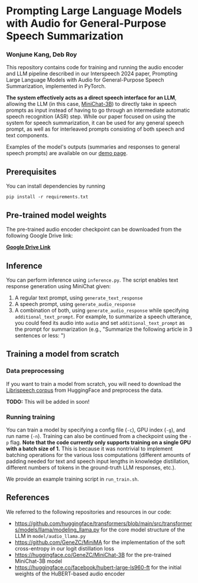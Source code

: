 # Prompting Large Language Models with Audio for General-Purpose Speech Summarization

### Wonjune Kang, Deb Roy

This repository contains code for training and running the audio encoder and LLM pipeline described in our Interspeech 2024 paper, Prompting Large Language Models with Audio for General-Purpose Speech Summarization, implemented in PyTorch.

**The system effectively acts as a direct speech interface for an LLM**, allowing the LLM (in this case, [MiniChat-3B](https://huggingface.co/GeneZC/MiniChat-3B)) to directly take in speech prompts as input instead of having to go through an intermediate automatic speech recognition (ASR) step. While our paper focused on using the system for speech summarization, it can be used for any general speech prompt, as well as for interleaved prompts consisting of both speech and text components.

Examples of the model's outputs (summaries and responses to general speech prompts) are available on our [demo page](https://llm-speech-summarization.github.io/).

## Prerequisites

You can install dependencies by running

```
pip install -r requirements.txt
```

## Pre-trained model weights

The pre-trained audio encoder checkpoint can be downloaded from the following Google Drive link:

**[Google Drive Link](https://drive.google.com/drive/folders/1o363nAqpyP80tivFNdjmyyoWGCLUeHZS?usp=sharing)**

## Inference

You can perform inference using ```inference.py```. The script enables text response generation using MiniChat given:

1. A regular text prompt, using ```generate_text_response```
2. A speech prompt, using ```generate_audio_response```
3. A combination of both, using ```generate_audio_response``` while specifying ```additional_text_prompt```. For example, to summarize a speech utterance, you could feed its audio into ```audio``` and set ```additional_text_prompt``` as the prompt for summarization (e.g., "Summarize the following article in 3 sentences or less: ")

## Training a model from scratch

### Data preprocessing

If you want to train a model from scratch, you will need to download the [Librispeech corpus](https://huggingface.co/datasets/librispeech_asr) from HuggingFace and preprocess the data.

**TODO:** This will be added in soon!

### Running training

You can train a model by specifying a config file (```-c```), GPU index (```-g```), and run name (```-n```). Training can also be continued from a checkpoint using the ```-p``` flag. **Note that the code currently only supports training on a single GPU with a batch size of 1.** This is because it was nontrivial to implement batching operations for the various loss computations (different amounts of padding needed for text and speech input lengths in knowledge distillation, different numbers of tokens in the ground-truth LLM responses, etc.).

We provide an example training script in ```run_train.sh```.

## References

We referred to the following repositories and resources in our code:

- https://github.com/huggingface/transformers/blob/main/src/transformers/models/llama/modeling_llama.py for the core model structure of the LLM in ```model/audio_llama.py```
- https://github.com/GeneZC/MiniMA for the implementation of the soft cross-entropy in our logit distillation loss
- https://huggingface.co/GeneZC/MiniChat-3B for the pre-trained MiniChat-3B model
- https://huggingface.co/facebook/hubert-large-ls960-ft for the initial weights of the HuBERT-based audio encoder
